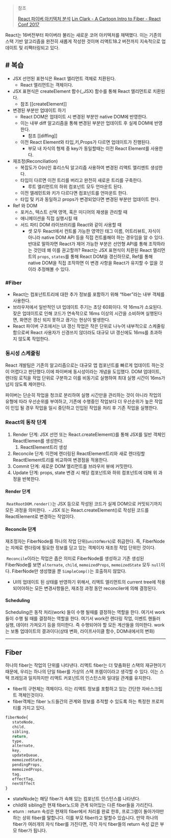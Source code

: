 > 참조
> 
> [React 파이버 아키텍처 분석](https://d2.naver.com/helloworld/2690975)
> [Lin Clark - A Cartoon Intro to Fiber - React Conf 2017](https://www.youtube.com/watch?v=ZCuYPiUIONs&t=1334s)


React는 16버전부터 파이버라 불리는 새로운 코어 아키텍처를 채택했다. 이는 기존의 스택 기반 알고리즘을 완전히 새롭게 작성한 것이며 리액트18.2 버전까지 지속적으로 업데이트 및 리팩터링되고 있다.

## # 복습

- JSX 선언된 표현식은 React 엘리먼트 객체로 치환된다.
	- React 엘리먼트는 객체이다.
- JSX 표현식은 createElement 함수(_JSX) 함수를 통해 React 엘리먼트로 치환된다.
	- 참조 [[createElement]]
- 변경된 부분만 업데이트 하기
	- React DOM은 업데이트 시 변경된 부분만 native DOM에 반영한다.
	- 이는 내부 diff 알고리즘을 통해 변경된 부분만 업데이트 후 실제 DOM에 반영한다.
		- 참조 [[diffing]]
	- 이전 React Element와 타입,키,Props가 다르면 업데이트가 진행된다.
		- 부모 내 자식의 형제 중 key가 동일할때는 이전 React Element를 사용한다.
- 재조정(Reconciliation)
	- 복잡도가 O(n)인 휴리스틱 알고리즘 사용하여 변경된 리액트 엘리멘트 생성한다.
	- 타입이 다르면 이전 트리를 버리고 완전히 새로운 트리를 구축한다.
		- 루트 엘리먼트의 하위 컴포넌트 모두 언마운트 된다.
	- 이전 엘레민트와 키가 다르다면 컴포넌트를 언마운트 한다.
	- 타입 및 키과 동일하고 props가 변경되었다면 변경된 부분만 업데이트 한다.
- Ref 와 DOM
	- 포커스, 텍스트 선택 영역, 혹은 미디어의 재생을 관리할 때
	- 애니메이션을 직접 실행시킬 때
	- 서드 파티 DOM 라이브러리를 React와 같이 사용할 때
		- 셋 모두 React에서 컨트롤 가능한 영역인 태그 이름, 어트리뷰트, 자식이 아니라 native DOM API 등을 직접 컨트롤해야 하는 경우임을 알 수 있다. 반대로 말하자면 React가 제어 가능한 부분은 선언형 API를 통해 조작하라는 것인데 왜 이를 권고할까? React는 JSX 표현식이 치환된 React 엘리먼트의 `props`, `states`를 통해 React DOM을 갱신하므로, Ref를 통해 native DOM을 직접 조작하면 이 변경 사항을 React가 유지할 수 없을 것이라 추정해볼 수 있다.

### #Fiber

- React는 컴포넌트트리에 대한 추가 정보를 포함하기 위해 “fiber”라는 내부 객체를 사용한다.
- 브라우저에서 일반적인 UI 업데이트 주기는 초당 60회이다. 약 16ms가 소요된다. 잦은 업데이트로 인해 코드가 연속적으로 16ms 이상의 시간을 소비하며 실행된다면, 화면은 갱신 되지 못하고 끊기는 현상이 발생한다.
- React 파이버 구조에서는 UI 갱신 작업은 작은 단위로 나누어 내부적으로 스케줄링 함으로써 React 사용자가 신경쓰지 않더라도 대규모 UI 갱신에도 16ms를 초과하지 않도록 작업한다.

### 동시성 스케줄링

React 개발팀은 기존의 알고리즘으로는 대규모 앱 컴포넌트를 빠르게 업데이트 하는것이 어렵다고 판단했다.이에 파이버에 동시성이라는 개념을 도입했다. DOM 업데이트, 렌더링 로직을 작업 단위로 구분하고 이를 비동기로 실행하여 최대 실행 시간이 16ms가 넘지 않도록 제어한다.

파이버는 단순히 작업을 청크로 분리하여 실행 시간만을 관리하는 것이 아니라 작업의 유형에 따라 우선순위를 부여하고, 기존에 수행중인 작업보다 더 우선순위가 높은 작업이 인입 될 경우 작업을 일시 중단하고 인입된 작업을 처리 후 기존 작업을 실행한다.

### React의 동작 단계

1. Render 단계: JSX 선언 또는 React.createElement()를 통해 JSX를 일반 객체인 ReactElemen를 생성한다.
	1. ReactElement트리 생성
2. Reconcile 단계: 이전에 렌더링된 ReactElement트리와 새로 렌더링할 ReactElement트리를 비교하여 변경점을 적용한다.
3. Commit 단계: 새로운 DOM 엘리먼트를 브라우저 뷰에 커밋한다.
4. Update 단계: props, state 변경 시 해당 컴포넌트와 하위 컴포넌트에 대해 위 과정을 반복한다.

#### Render 단계

 `ReatRootDOM.render()`는 JSX 등으로 작성된 코드가 실제 DOM으로 커밋되기까지 모든 과정을 의미한다.
 - JSX 또는 React.createElement()로 작성된 코드를 ReactElement로 변경하는 작업이다.

#### Reconcile 단계

재조정자는 FiberNode를 하나의 작업 단위(`unitOfWork`)로 취급한다. 즉, FiberNode는 자체로 렌더링에 필요한 정보를 담고 있는 객체이자 재조정 작업 단위인 것이다.

 `Reconcile`이라는 작업은 좁은 의미로 FiberNode를 생성하고 기존 생성된 FiberNode를 보면 `alternate`, `child`, `memoizedProps`, `memoizedState` 모두 `null`이다. FiberNode만 생성했을 뿐 `SimpleComp()`는 호출하지 않았다.

- UI의 업데이트 된 상태를 반영하기 위해서, 리액트 엘리먼트의 current tree에 적용되어야하는 모든 변경사항들은, 재조정 과정 동안 reconciler에 의해 결정된다.

#### Scheduling

Scheduling은 동작 처리(work) 들이 수행 될때를 결정하는 역할을 한다. 여기서 work들이 수행 될 때를 결정하는 역할을 한다. 여기서 work란 렌더링 작업, 이벤트 핸들러 실행, 데이터 가져오기 등을 의미한다. 즉 수행되어야 할 모든 계산들을 의미한다. work는 보통 업데이트의 결과이다(상태 변화, 라이프사이클 함수, DOM내에서의 변화)

---
## Fiber

하나의 fiber는 작업의 단위를 나타낸다. 리액트 fiber는 더 맞춤화된 스택의 재규현이기 때문에, 우리는 하나의 단일 fiber를 가상의 스택 프렘이이라고 생각할 수 있다. 이는 스택 프레임과 일치하지만 리액트 커포넌트의 인스턴스와 일대일 관계를 유지한다.

- fiber의 구현체는 객체이다. 이는 리액트 정보를 포함하고 있는 간단한 자바스크립트 객체인것이다.
- fiber객체는 fiber 노드들간의 관계와 정보를 추적할 수 있도록 하는 특정한 프로퍼티를 가지고 있다.

```javascript
fiberNode{  
   stateNode,
   child,
   sibling,
   return,
   type,
   alternate,
   key,
   updateQueue,
   memoizedState,
   pendingProps,
   memoizedProps,
   tag,
   effectTag,
   nextEffect
}
```

- stateNode는 해당 fiber가 속해 있는 컴포넌트 인스턴스를 나타낸다.
- child와 sibling은 현재 fiber노드와 관계 되어있는 다른 fiber들을 가리킨다.
- eturn : return 속성은 현재의 fiber에서 처리를 완료 한후, 프로그램이 돌아가야만 하는 상위 fiber를 말합니다. 이를 부모 fiber라고 말할수 있습니다. 만약 하나의 fiber가 여러개의 자식 fiber를 가진다면, 각각 자식 fiber들의 return 속성 값은 부모 fiber가 됩니다.  
